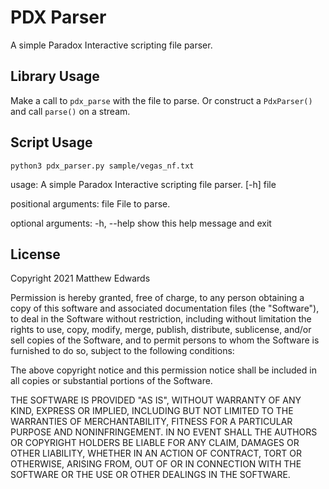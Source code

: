 # PDX Parser

A simple Paradox Interactive scripting file parser.


## Library Usage

Make a call to `pdx_parse` with the file to parse. Or construct a `PdxParser()`
and call `parse()` on a stream.

## Script Usage

`python3 pdx_parser.py sample/vegas_nf.txt`


usage: A simple Paradox Interactive scripting file parser. [-h] file

positional arguments:
  file        File to parse.

optional arguments:
  -h, --help  show this help message and exit

## License

Copyright 2021 Matthew Edwards

Permission is hereby granted, free of charge, to any person obtaining a copy of this software and associated documentation files (the "Software"), to deal in the Software without restriction, including without limitation the rights to use, copy, modify, merge, publish, distribute, sublicense, and/or sell copies of the Software, and to permit persons to whom the Software is furnished to do so, subject to the following conditions:

The above copyright notice and this permission notice shall be included in all copies or substantial portions of the Software.

THE SOFTWARE IS PROVIDED "AS IS", WITHOUT WARRANTY OF ANY KIND, EXPRESS OR IMPLIED, INCLUDING BUT NOT LIMITED TO THE WARRANTIES OF MERCHANTABILITY, FITNESS FOR A PARTICULAR PURPOSE AND NONINFRINGEMENT. IN NO EVENT SHALL THE AUTHORS OR COPYRIGHT HOLDERS BE LIABLE FOR ANY CLAIM, DAMAGES OR OTHER LIABILITY, WHETHER IN AN ACTION OF CONTRACT, TORT OR OTHERWISE, ARISING FROM, OUT OF OR IN CONNECTION WITH THE SOFTWARE OR THE USE OR OTHER DEALINGS IN THE SOFTWARE.